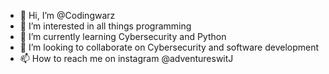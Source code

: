 - 👋 Hi, I’m @Codingwarz
- 👀 I’m interested in all things programming
- 🌱 I’m currently learning Cybersecurity and Python
- 💞️ I’m looking to collaborate on Cybersecurity and software development
- 📫 How to reach me on instagram @adventureswitJ

<!---
Codingwarz/Codingwarz is a ✨ special ✨ repository because its `README.md` (this file) appears on your GitHub profile.
You can click the Preview link to take a look at your changes.
--->
